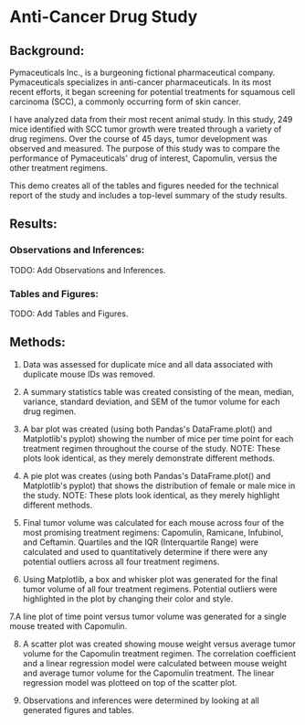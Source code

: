 # Anti-Cancer Drug Study

## Background:

Pymaceuticals Inc., is a burgeoning fictional pharmaceutical company. Pymaceuticals specializes in anti-cancer pharmaceuticals. In its most recent efforts, it began screening for potential treatments for squamous cell carcinoma (SCC), a commonly occurring form of skin cancer.

I have analyzed data from their most recent animal study. In this study, 249 mice identified with SCC tumor growth were treated through a variety of drug regimens. Over the course of 45 days, tumor development was observed and measured. The purpose of this study was to compare the performance of Pymaceuticals' drug of interest, Capomulin, versus the other treatment regimens. 

This demo creates all of the tables and figures needed for the technical report of the study and includes a top-level summary of the study results.

## Results:
### Observations and Inferences:
TODO: Add Observations and Inferences.

### Tables and Figures:
TODO: Add Tables and Figures.

## Methods: 

1. Data was assessed for duplicate mice and all data associated with duplicate mouse IDs was removed.

2. A summary statistics table was created consisting of the mean, median, variance, standard deviation, and SEM of the tumor volume for each drug regimen.

3.  A bar plot was created (using both Pandas's DataFrame.plot() and Matplotlib's pyplot) showing the number of mice per time point for each treatment regimen throughout the course of the study.
NOTE: These plots look identical, as they merely demonstrate different methods.

4. A pie plot was creates (using both Pandas's DataFrame.plot() and Matplotlib's pyplot) that shows the distribution of female or male mice in the study.
NOTE: These plots look identical, as they merely highlight different methods.

5. Final tumor volume was calculated for each mouse across four of the most promising treatment regimens: Capomulin, Ramicane, Infubinol, and Ceftamin. Quartiles and the IQR (Interquartile Range) were calculated and used to quantitatively determine if there were any potential outliers across all four treatment regimens.

6. Using Matplotlib, a box and whisker plot was generated for the final tumor volume of all four treatment regimens. Potential outliers were highlighted in the plot by changing their color and style.

7.A line plot of time point versus tumor volume was generated for a single mouse treated with Capomulin.

8. A scatter plot was created showing mouse weight versus average tumor volume for the Capomulin treatment regimen. The correlation coefficient and a linear regression model were calculated between mouse weight and average tumor volume for the Capomulin treatment. The linear regression model was plotteed on top of the scatter plot.

9.  Observations and inferences were determined by looking at all generated figures and tables.
